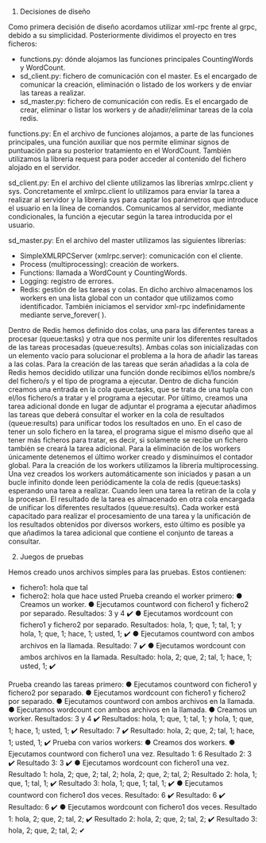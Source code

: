 1. Decisiones de diseño

Como primera decisión de diseño acordamos utilizar xml-rpc frente al grpc, debido a su
simplicidad.
Posteriormente dividimos el proyecto en tres ficheros:
- functions.py: dónde alojamos las funciones principales CountingWords y WordCount.
- sd_client.py: fichero de comunicación con el master. Es el encargado de comunicar la
creación, eliminación o listado de los workers y de enviar las tareas a realizar.
- sd_master.py: fichero de comunicación con redis. Es el encargado de crear, eliminar o
listar los workers y de añadir/eliminar tareas de la cola redis.

functions.py:
En el archivo de funciones alojamos, a parte de las funciones principales, una función auxiliar
que nos permite eliminar signos de puntuación para su posterior tratamiento en el
WordCount.
También utilizamos la librería request para poder acceder al contenido del fichero alojado en
el servidor.

sd_client.py:
En el archivo del cliente utilizamos las librerías xmlrpc.client y sys. Concretamente el
xmlrpc.client lo utilizamos para enviar la tarea a realizar al servidor y la librería sys para
captar los parámetros que introduce el usuario en la línea de comandos.
Comunicamos al servidor, mediante condicionales, la función a ejecutar según la tarea
introducida por el usuario.

sd_master.py:
En el archivo del master utilizamos las siguientes librerías:
- SimpleXMLRPCServer (xmlrpc.server): comunicación con el cliente.
- Process (multiprocessing): creación de workers.
- Functions: llamada a WordCount y CountingWords.
- Logging: registro de errores.
- Redis: gestión de las tareas y colas.
En dicho archivo almacenamos los workers en una lista global con un contador que
utilizamos como identificador. También iniciamos el servidor xml-rpc indefinidamente
mediante serve_forever( ).

Dentro de Redis hemos definido dos colas, una para las diferentes tareas a procesar
(queue:tasks) y otra que nos permite unir los diferentes resultados de las tareas procesadas
(queue:results). Ambas colas son inicializadas con un elemento vacío para solucionar el
problema a la hora de añadir las tareas a las colas.
Para la creación de las tareas que serán añadidas a la cola de Redis hemos decidido utilizar
una función donde recibimos el/los nombre/s del fichero/s y el tipo de programa a ejecutar.
Dentro de dicha función creamos una entrada en la cola queue:tasks, que se trata de una tupla
con el/los fichero/s a tratar y el programa a ejecutar. Por último, creamos una tarea adicional
donde en lugar de adjuntar el programa a ejecutar añadimos las tareas que deberá consultar el
worker en la cola de resultados (queue:results) para unificar todos los resultados en uno. En el
caso de tener un solo fichero en la tarea, el programa sigue el mismo diseño que al tener más
ficheros para tratar, es decir, si solamente se recibe un fichero también se creará la tarea
adicional.
Para la eliminación de los workers únicamente detenemos el último worker creado y
disminuimos el contador global.
Para la creación de los workers utilizamos la librería multiprocessing. Una vez creados los
workers automáticamente son iniciados y pasan a un bucle infinito donde leen
periódicamente la cola de redis (queue:tasks) esperando una tarea a realizar. Cuando leen una
tarea la retiran de la cola y la procesan. El resultado de la tarea es almacenado en otra cola
encargada de unificar los diferentes resultados (queue:results). Cada worker está capacitado
para realizar el procesamiento de una tarea y la unificación de los resultados obtenidos por
diversos workers, esto último es posible ya que añadimos la tarea adicional que contiene el
conjunto de tareas a consultar.

2. Juegos de pruebas

Hemos creado unos archivos simples para las pruebas. Estos contienen:
- fichero1: hola que tal
- fichero2: hola que hace usted
Prueba creando el worker primero:
	● Creamos un worker.
	● Ejecutamos countword con fichero1 y fichero2 por separado.
		Resultados: 3 y 4 ✔️
	● Ejecutamos wordcount con fichero1 y fichero2 por separado.
		Resultados: hola, 1; que, 1; tal, 1; y hola, 1; que, 1; hace, 1; usted, 1; ✔️
	● Ejecutamos countword con ambos archivos en la llamada.
		Resultado: 7 ✔️
	● Ejecutamos wordcount con ambos archivos en la llamada.
	Resultado: hola, 2; que, 2; tal, 1; hace, 1; usted, 1; ✔️

Prueba creando las tareas primero:
	● Ejecutamos countword con fichero1 y fichero2 por separado.
	● Ejecutamos wordcount con fichero1 y fichero2 por separado.
	● Ejecutamos countword con ambos archivos en la llamada.
	● Ejecutamos wordcount con ambos archivos en la llamada.
	● Creamos un worker.
		Resultados: 3 y 4 ✔️
		Resultados: hola, 1; que, 1; tal, 1; y hola, 1; que, 1; hace, 1; usted, 1; ✔️
		Resultado: 7 ✔️
		Resultado: hola, 2; que, 2; tal, 1; hace, 1; usted, 1; ✔️
Prueba con varios workers:
	● Creamos dos workers.
	● Ejecutamos countword con fichero1 una vez.
		Resultado 1: 6
		Resultado 2: 3 ✔️
		Resultado 3: 3 ✔️
	● Ejecutamos wordcount con fichero1 una vez.
		Resultado 1: hola, 2; que, 2; tal, 2; hola, 2; que, 2; tal, 2;
		Resultado 2: hola, 1; que, 1; tal, 1; ✔️
		Resultado 3: hola, 1; que, 1; tal, 1; ✔️
	● Ejecutamos countword con fichero1 dos veces.
		Resultado: 6 ✔️
		Resultado: 6 ✔️
		Resultado: 6 ✔️
	● Ejecutamos wordcount con fichero1 dos veces.
		Resultado 1: hola, 2; que, 2; tal, 2; ✔️
		Resultado 2: hola, 2; que, 2; tal, 2; ✔️
		Resultado 3: hola, 2; que, 2; tal, 2; ✔